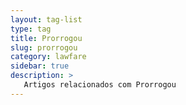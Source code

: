 ```yaml
---
layout: tag-list
type: tag
title: Prorrogou
slug: prorrogou
category: lawfare
sidebar: true
description: >
   Artigos relacionados com Prorrogou
---
```

